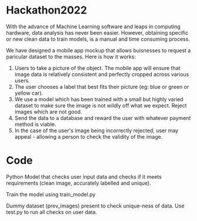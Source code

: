 # Hackathon2022

With the advance of Machine Learning software and leaps in computing hardware, data analysis has never been easier. However, obtaining specific or new clean data to train models, is a manual and time consuming process.

We have designed a mobile app mockup that allows buisnesses to request a paricular dataset to the masses. Here is how it works:
1) Users to take a picture of the object. The mobile app will ensure that image data is relatively consistent and perfectly cropped across various users.
2) The user chooses a label that best fits their picture (eg: blue or green or yellow car).
3) We use a model which has been trained with a small but highly varied dataset to make sure the image is not wildly off what we expect. Reject images which are not good.
4) Send the data to a database and reward the user with whatever payment method is viable.
5) In the case of the user's image being incorrectly rejected, user may appeal - allowing a person to check the validity of the image.



# Code
Python Model that checks user input data and checks if it meets requirements (clean image, accurately labelled and unique).


Train the model using train_model.py

Dummy dataset (prev_images) present to check unique-ness of data.
Use test.py to run all checks on user data.
